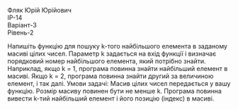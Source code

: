 Фляк Юрій Юрійович   
ІР-14   
Варіант-3    
Рівень-2

Напишіть функцію для пошуку k-того найбільшого елемента в заданому масиві цілих чисел.
Параметр k задається на вхід функції і визначає порядковий номер найбільшого елемента,
який потрібно знайти. Наприклад, якщо k = 1, програма повинна знайти найбільший елемент
в масиві. Якщо k = 2, програма повинна знайти другий за величиною елемент, і так далі.
Умови задачі:
 Масив цілих чисел передається у вашу функцію.
 Розмір масиву повинен бути не менше k.
 Програма повинна вивести k-тий найбільший елемент і його позицію (індекс) в
масиві.
